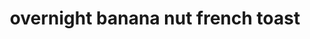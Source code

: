 ---
id: 5d193908c3684f0014681227
servings: 8-12
notes:
directions: 'spray 13x9-inch (3-quart) glass baking dish with cooking spray.
in large bowl
 stir brown sugar
 butter
 and walnuts until smooth. gently stir in bananas. spoon mixture into baking dish.
2
arrange bread on banana mixture.
3
in medium bowl
 beat eggs
 milk
 cinnamon
 nutmeg and vanilla with wire whisk until well blended. pour over bread. cover tightly; refrigerate at least 1 hour or overnight.
4
heat oven to 350°f. uncover; bake 50 to 55 minutes or until knife inserted in center comes out clean. cool 10 minutes.
 serve portions upside down
 spooning sauce from bottom of dish over each serving. sprinkle with whip cream.'
ingredients: '1 cups packed brown sugar
1/2 cup butter or margarine
 melted
1/2 cup chopped walnuts
4 medium bananas
 sliced
1 loaf (about 1 lb) french bread
 cubed
6 large eggs
2 cups milk
2 teaspoon vanilla
2 teaspoon cinnamon
1/2 teaspoon nutmeg
whip cream (optional)
'
rating: 4
ease: easy
img:
category: breakfast
href: 'https: //www.bettycrocker.com/recipes/upside-down-banana-walnut-french-toast/4150e6fd-f9de-4ede-bf60-6a3fa6e53355'
totalTime:
cookTime: 1 hour
prepTime: 20 minutes
title: overnight banana nut french toast
slug: overnight-banana-nut-french-toast
---